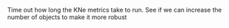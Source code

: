 Time out how long the KNe metrics take to run. See if we can increase the number of objects to make it more robust

